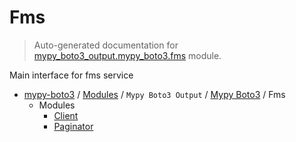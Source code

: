 # Fms

> Auto-generated documentation for [mypy_boto3_output.mypy_boto3.fms](https://github.com/vemel/mypy_boto3/blob/master/mypy_boto3_output/mypy_boto3/fms/__init__.py) module.

Main interface for fms service

- [mypy-boto3](../../../README.md#mypy_boto3) / [Modules](../../../MODULES.md#mypy-boto3-modules) / `Mypy Boto3 Output` / [Mypy Boto3](../index.md#mypy-boto3) / Fms
    - Modules
        - [Client](client.md#client)
        - [Paginator](paginator.md#paginator)
